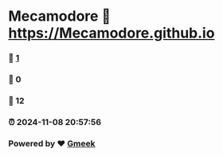 # Mecamodore :link: https://Mecamodore.github.io 
### :page_facing_up: [1](https://Mecamodore.github.io/tag.html) 
### :speech_balloon: 0 
### :hibiscus: 12 
### :alarm_clock: 2024-11-08 20:57:56 
### Powered by :heart: [Gmeek](https://github.com/Meekdai/Gmeek)
